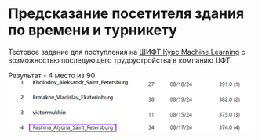 # Предсказание посетителя здания по времени и турникету

Тестовое задание для поступления на [ШИФТ Курс Machinе Learning](https://team.cft.ru/start/school/ml) с возможностью последующего трудоустройства в компанию ЦФТ.

Результат - 4 место из 90
![leaderboard](./pictures/leaderboard.png)